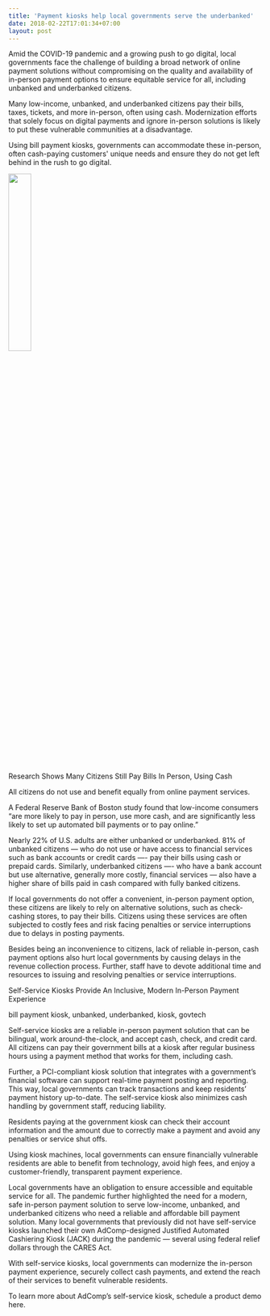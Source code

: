 ```yaml
---
title: 'Payment kiosks help local governments serve the underbanked'
date: 2018-02-22T17:01:34+07:00
layout: post
---
```


Amid the COVID-19 pandemic and a growing push to go digital, local governments face the challenge of building a broad network of online payment solutions without compromising on the quality and availability of in-person payment options to ensure equitable service for all, including unbanked and underbanked citizens.

Many low-income, unbanked, and underbanked citizens pay their bills, taxes, tickets, and more in-person, often using cash. Modernization efforts that solely focus on digital payments and ignore in-person solutions is likely to put these vulnerable communities at a disadvantage.

Using bill payment kiosks, governments can accommodate these in-person, often cash-paying customers' unique needs and ensure they do not get left behind in the rush to go digital.

<img src="/images/posts/book.jpeg" loading="lazy"
     width="30%" />

Research Shows Many Citizens Still Pay Bills In Person, Using Cash

All citizens do not use and benefit equally from online payment services.

A Federal Reserve Bank of Boston study found that low-income consumers “are more likely to pay in person, use more cash, and are significantly less likely to set up automated bill payments or to pay online.”

Nearly 22% of U.S. adults are either unbanked or underbanked. 81% of unbanked citizens — who do not use or have access to financial services such as bank accounts or credit cards —- pay their bills using cash or prepaid cards. Similarly, underbanked citizens —- who have a bank account but use alternative, generally more costly, financial services — also have a higher share of bills paid in cash compared with fully banked citizens.

If local governments do not offer a convenient, in-person payment option, these citizens are likely to rely on alternative solutions, such as check-cashing stores, to pay their bills. Citizens using these services are often subjected to costly fees and risk facing penalties or service interruptions due to delays in posting payments.

Besides being an inconvenience to citizens, lack of reliable in-person, cash payment options also hurt local governments by causing delays in the revenue collection process. Further, staff have to devote additional time and resources to issuing and resolving penalties or service interruptions.

Self-Service Kiosks Provide An Inclusive, Modern In-Person Payment Experience

bill payment kiosk, unbanked, underbanked, kiosk, govtech

Self-service kiosks are a reliable in-person payment solution that can be bilingual, work around-the-clock, and accept cash, check, and credit card. All citizens can pay their government bills at a kiosk after regular business hours using a payment method that works for them, including cash.

Further, a PCI-compliant kiosk solution that integrates with a government’s financial software can support real-time payment posting and reporting. This way, local governments can track transactions and keep residents’ payment history up-to-date. The self-service kiosk also minimizes cash handling by government staff, reducing liability.

Residents paying at the government kiosk can check their account information and the amount due to correctly make a payment and avoid any penalties or service shut offs.

Using kiosk machines, local governments can ensure financially vulnerable residents are able to benefit from technology, avoid high fees, and enjoy a customer-friendly, transparent payment experience.

Local governments have an obligation to ensure accessible and equitable service for all. The pandemic further highlighted the need for a modern, safe in-person payment solution to serve low-income, unbanked, and underbanked citizens who need a reliable and affordable bill payment solution. Many local governments that previously did not have self-service kiosks launched their own AdComp-designed Justified Automated Cashiering Kiosk (JACK) during the pandemic — several using federal relief dollars through the CARES Act.

With self-service kiosks, local governments can modernize the in-person payment experience, securely collect cash payments, and extend the reach of their services to benefit vulnerable residents.

To learn more about AdComp’s self-service kiosk, schedule a product demo here.

